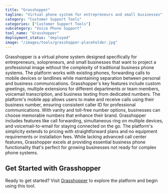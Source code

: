 ```yaml
---
title: "Grasshopper"
tagline: "Virtual phone system for entrepreneurs and small businesses"
category: "Customer Support Tools"
categories: ["Customer Support Tools"]
subcategory: "Voice Phone Support"
tool_name: "Grasshopper"
deployment_status: "deployed"
image: "/images/tools/grasshopper-placeholder.jpg"
---
```

Grasshopper is a virtual phone system designed specifically for entrepreneurs, solopreneurs, and small businesses that want to project a professional image without the complexity of traditional business phone systems. The platform works with existing phones, forwarding calls to mobile devices or landlines while maintaining separation between personal and business communications. Grasshopper's key features include custom greetings, multiple extensions for different departments or team members, voicemail transcription, and business texting from dedicated numbers. The platform's mobile app allows users to make and receive calls using their business number, ensuring consistent caller ID for professional communications. With vanity and toll-free number options, businesses can choose memorable numbers that enhance their brand. Grasshopper includes features like call forwarding, simultaneous ring on multiple devices, and voicemail-to-email for staying connected on the go. The platform's simplicity extends to pricing with straightforward plans and no equipment requirements or installation fees. While lacking advanced call center features, Grasshopper excels at providing essential business phone functionality that's perfect for growing businesses not ready for complex phone systems.
## Get Started with Grasshopper

Ready to get started? Visit [Grasshopper](https://grasshopper.com) to explore the platform and begin using this tool.

